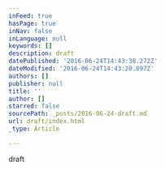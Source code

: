 ```yaml
---
inFeed: true
hasPage: true
inNav: false
inLanguage: null
keywords: []
description: draft
datePublished: '2016-06-24T14:43:38.272Z'
dateModified: '2016-06-24T14:43:20.897Z'
authors: []
publisher: null
title: ''
author: []
starred: false
sourcePath: _posts/2016-06-24-draft.md
url: draft/index.html
_type: Article

---
```

draft